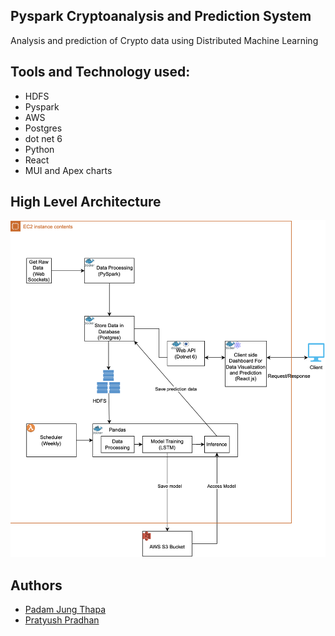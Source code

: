 ## Pyspark Cryptoanalysis and Prediction System

Analysis and prediction of Crypto data using Distributed Machine Learning

## Tools and Technology used:
- HDFS
- Pyspark
- AWS
- Postgres
- dot net 6
- Python
- React
- MUI and Apex charts

## High Level Architecture

<img src = 'Resources/architecture.png'>

## Authors
- [Padam Jung Thapa](mailto:padamjung.thapa@coyotes.usd.edu)
- [Pratyush Pradhan](mailto:pratyush.pradhan@coyotes.usd.edu)
